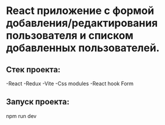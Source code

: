 # React приложение с формой добавления/редактирования пользователя и списком добавленных пользователей.

## Стек проекта:
-React
-Redux
-Vite
-Css modules
-React hook Form

## Запуск проекта:
npm run dev